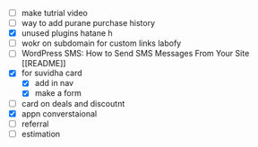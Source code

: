 
- [ ] make tutrial video
- [ ] way to add purane purchase history 
- [x] unused plugins hatane h 
- [ ] wokr on subdomain for custom links labofy 
- [ ] WordPress SMS: How to Send SMS Messages From Your Site
[[README]]
- [x] for suvidha card 
	- [x] add in nav 
	- [x] make a form

- [ ]  card on deals and discoutnt 
- [x]  appn converstaional
- [ ]  referral
- [ ]  estimation